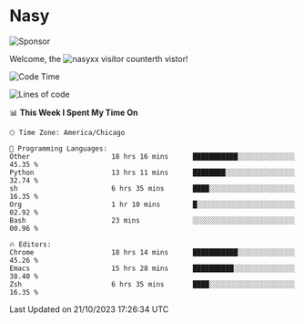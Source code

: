 # Nasy

<!--
<p align="center">
<img height="200" src="https://github-readme-stats.vercel.app/api?username=nasyxx&count_private=true&show_icons=true&theme=dracula&include_all_commits=true"/>
<img height="200" src="https://github-readme-stats.vercel.app/api/top-langs/?username=nasyxx&theme=dracula&hide=html,jupyter+notebook&count_private=true&show_icons=true"/>
</p>

  
----------------
-->

![Sponsor](https://img.shields.io/static/v1.svg?label=Sponsor&message=%E2%9D%A4&logo=GitHub&style=flat&color=pink)
 
Welcome, the ![nasyxx visitor counter](https://count.getloli.com/get/@nasyxx?theme=rule34)th vistor!
 
<!--START_SECTION:waka-->
![Code Time](http://img.shields.io/badge/Code%20Time-3%2C844%20hrs%2057%20mins-blue)

![Lines of code](https://img.shields.io/badge/From%20Hello%20World%20I%27ve%20Written-6.3%20million%20lines%20of%20code-blue)

📊 **This Week I Spent My Time On** 

```text
🕑︎ Time Zone: America/Chicago

💬 Programming Languages: 
Other                    18 hrs 16 mins      ███████████░░░░░░░░░░░░░░   45.35 % 
Python                   13 hrs 11 mins      ████████░░░░░░░░░░░░░░░░░   32.74 % 
sh                       6 hrs 35 mins       ████░░░░░░░░░░░░░░░░░░░░░   16.35 % 
Org                      1 hr 10 mins        █░░░░░░░░░░░░░░░░░░░░░░░░   02.92 % 
Bash                     23 mins             ░░░░░░░░░░░░░░░░░░░░░░░░░   00.96 % 

🔥 Editors: 
Chrome                   18 hrs 14 mins      ███████████░░░░░░░░░░░░░░   45.26 % 
Emacs                    15 hrs 28 mins      ██████████░░░░░░░░░░░░░░░   38.40 % 
Zsh                      6 hrs 35 mins       ████░░░░░░░░░░░░░░░░░░░░░   16.35 % 
```


 Last Updated on 21/10/2023 17:26:34 UTC
<!--END_SECTION:waka-->

<!-- ![visitors](https://visitor-badge.laobi.icu/badge?page_id=nasyxx.nasyxx) -->
